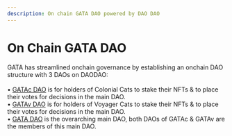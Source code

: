 ```yaml
---
description: On chain GATA DAO powered by DAO DAO
---
```


# On Chain GATA DAO

GATA has streamlined onchain governance by establishing an onchain DAO structure with 3 DAOs on DAODAO: \
\
• [GATAc DAO](https://daodao.zone/dao/stars19fz2t65uqlhrrznpllmmu7nzsvv3v2p4wruypthy7yjpsz5rltvqp6gjsk) is for holders of Colonial Cats to stake their NFTs & to place their votes for decisions in the main DAO. \
• [GATAv DAO](https://daodao.zone/dao/stars1t5kx0emmfep57u8g6dupd6zs6z58v39zky852gm58lj3nwpuexuq0krw0c) is for holders of Voyager Cats to stake their NFTs & to place their votes for decisions in the main DAO. \
• [GATA DAO](https://daodao.zone/dao/stars1v9yezwju74fyjkjrzh7j90y5ga9xg2ulzft0z69nmtlh0hayvhuqnpsenf) is the overarching main DAO, both DAOs of GATAc & GATAv are the members of this main DAO.
